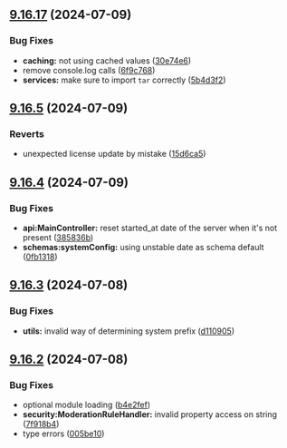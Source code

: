 ## [9.16.17](https://github.com/onesoft-sudo/sudobot/compare/v9.16.5...v9.16.17) (2024-07-09)


### Bug Fixes

* **caching:** not using cached values ([30e74e6](https://github.com/onesoft-sudo/sudobot/commit/30e74e677a667a33b7f86bba08d9284feed69a85))
* remove console.log calls ([6f9c768](https://github.com/onesoft-sudo/sudobot/commit/6f9c768a7f99cbba99a40d9526698f11fa07e43a))
* **services:** make sure to import `tar` correctly ([5b4d3f2](https://github.com/onesoft-sudo/sudobot/commit/5b4d3f21c3d2410e82b9a5be7a8f7953d3473a30))



## [9.16.5](https://github.com/onesoft-sudo/sudobot/compare/v9.16.4...v9.16.5) (2024-07-09)


### Reverts

* unexpected license update by mistake ([15d6ca5](https://github.com/onesoft-sudo/sudobot/commit/15d6ca531fd913b333c88d597a41417deff2f6f9))



## [9.16.4](https://github.com/onesoft-sudo/sudobot/compare/v9.16.3...v9.16.4) (2024-07-09)


### Bug Fixes

* **api:MainController:** reset started_at date of the server when it's not present ([385836b](https://github.com/onesoft-sudo/sudobot/commit/385836b5b8fa7b99a92eae3622e0ffd5c238ef92))
* **schemas:systemConfig:** using unstable date as schema default ([0fb1318](https://github.com/onesoft-sudo/sudobot/commit/0fb1318923b307197a87a6409fad395ad443e112))



## [9.16.3](https://github.com/onesoft-sudo/sudobot/compare/v9.16.2...v9.16.3) (2024-07-08)


### Bug Fixes

* **utils:** invalid way of determining system prefix ([d110905](https://github.com/onesoft-sudo/sudobot/commit/d11090505819067170dc4fb47d11e4e645eaccde))



## [9.16.2](https://github.com/onesoft-sudo/sudobot/compare/v9.16.1...v9.16.2) (2024-07-08)


### Bug Fixes

* optional module loading ([b4e2fef](https://github.com/onesoft-sudo/sudobot/commit/b4e2fef747e58eeaf2a7cd80cf0ad7695ac1d4e6))
* **security:ModerationRuleHandler:** invalid property access on string ([7f918b4](https://github.com/onesoft-sudo/sudobot/commit/7f918b4ba60167c05ebfd7567643242c37c7019d))
* type errors ([005be10](https://github.com/onesoft-sudo/sudobot/commit/005be1035f95d4051985e53e43dfc82e88603617))



